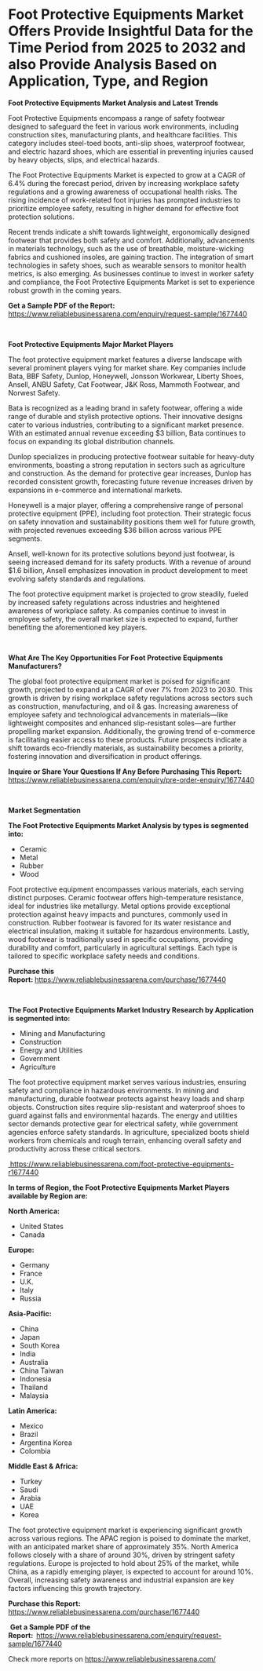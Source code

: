 <p><h1>Foot Protective Equipments Market Offers Provide Insightful Data for the Time Period from 2025 to 2032 and also Provide Analysis Based on Application, Type, and Region</h1></p><p><strong>Foot Protective Equipments Market Analysis and Latest Trends</strong></p>
<p><p>Foot Protective Equipments encompass a range of safety footwear designed to safeguard the feet in various work environments, including construction sites, manufacturing plants, and healthcare facilities. This category includes steel-toed boots, anti-slip shoes, waterproof footwear, and electric hazard shoes, which are essential in preventing injuries caused by heavy objects, slips, and electrical hazards.</p><p>The Foot Protective Equipments Market is expected to grow at a CAGR of 6.4% during the forecast period, driven by increasing workplace safety regulations and a growing awareness of occupational health risks. The rising incidence of work-related foot injuries has prompted industries to prioritize employee safety, resulting in higher demand for effective foot protection solutions.</p><p>Recent trends indicate a shift towards lightweight, ergonomically designed footwear that provides both safety and comfort. Additionally, advancements in materials technology, such as the use of breathable, moisture-wicking fabrics and cushioned insoles, are gaining traction. The integration of smart technologies in safety shoes, such as wearable sensors to monitor health metrics, is also emerging. As businesses continue to invest in worker safety and compliance, the Foot Protective Equipments Market is set to experience robust growth in the coming years.</p></p>
<p><strong>Get a Sample PDF of the Report:&nbsp;</strong> <a href="https://www.reliablebusinessarena.com/enquiry/request-sample/1677440?utm_campaign=3192&utm_medium=2&utm_source=Github&utm_content=ia&utm_term=25032025&utm_id=foot-protective-equipments">https://www.reliablebusinessarena.com/enquiry/request-sample/1677440</a></p>
<p>&nbsp;</p>
<p><strong>Foot Protective Equipments Major Market Players</strong></p>
<p><p>The foot protective equipment market features a diverse landscape with several prominent players vying for market share. Key companies include Bata, BBF Safety, Dunlop, Honeywell, Jonsson Workwear, Liberty Shoes, Ansell, ANBU Safety, Cat Footwear, J&K Ross, Mammoth Footwear, and Norwest Safety. </p><p>Bata is recognized as a leading brand in safety footwear, offering a wide range of durable and stylish protective options. Their innovative designs cater to various industries, contributing to a significant market presence. With an estimated annual revenue exceeding $3 billion, Bata continues to focus on expanding its global distribution channels.</p><p>Dunlop specializes in producing protective footwear suitable for heavy-duty environments, boasting a strong reputation in sectors such as agriculture and construction. As the demand for protective gear increases, Dunlop has recorded consistent growth, forecasting future revenue increases driven by expansions in e-commerce and international markets.</p><p>Honeywell is a major player, offering a comprehensive range of personal protective equipment (PPE), including foot protection. Their strategic focus on safety innovation and sustainability positions them well for future growth, with projected revenues exceeding $36 billion across various PPE segments.</p><p>Ansell, well-known for its protective solutions beyond just footwear, is seeing increased demand for its safety products. With a revenue of around $1.6 billion, Ansell emphasizes innovation in product development to meet evolving safety standards and regulations.</p><p>The foot protective equipment market is projected to grow steadily, fueled by increased safety regulations across industries and heightened awareness of workplace safety. As companies continue to invest in employee safety, the overall market size is expected to expand, further benefiting the aforementioned key players.</p></p>
<p>&nbsp;</p>
<p><strong>What Are The Key Opportunities For Foot Protective Equipments Manufacturers?</strong></p>
<p><p>The global foot protective equipment market is poised for significant growth, projected to expand at a CAGR of over 7% from 2023 to 2030. This growth is driven by rising workplace safety regulations across sectors such as construction, manufacturing, and oil & gas. Increasing awareness of employee safety and technological advancements in materials—like lightweight composites and enhanced slip-resistant soles—are further propelling market expansion. Additionally, the growing trend of e-commerce is facilitating easier access to these products. Future prospects indicate a shift towards eco-friendly materials, as sustainability becomes a priority, fostering innovation and diversification in product offerings.</p></p>
<p><strong>Inquire or Share Your Questions If Any Before Purchasing This Report:</strong> <a href="https://www.reliablebusinessarena.com/enquiry/pre-order-enquiry/1677440?utm_campaign=3192&utm_medium=2&utm_source=Github&utm_content=ia&utm_term=25032025&utm_id=foot-protective-equipments">https://www.reliablebusinessarena.com/enquiry/pre-order-enquiry/1677440</a></p>
<p>&nbsp;</p>
<p><strong>Market Segmentation</strong></p>
<p><strong>The Foot Protective Equipments Market Analysis by types is segmented into:</strong></p>
<p><ul><li>Ceramic</li><li>Metal</li><li>Rubber</li><li>Wood</li></ul></p>
<p><p>Foot protective equipment encompasses various materials, each serving distinct purposes. Ceramic footwear offers high-temperature resistance, ideal for industries like metallurgy. Metal options provide exceptional protection against heavy impacts and punctures, commonly used in construction. Rubber footwear is favored for its water resistance and electrical insulation, making it suitable for hazardous environments. Lastly, wood footwear is traditionally used in specific occupations, providing durability and comfort, particularly in agricultural settings. Each type is tailored to specific workplace safety needs and conditions.</p></p>
<p><strong>Purchase this Report:&nbsp;</strong><a href="https://www.reliablebusinessarena.com/purchase/1677440?utm_campaign=3192&utm_medium=2&utm_source=Github&utm_content=ia&utm_term=25032025&utm_id=foot-protective-equipments">https://www.reliablebusinessarena.com/purchase/1677440</a></p>
<p>&nbsp;</p>
<p><strong>The Foot Protective Equipments Market Industry Research by Application is segmented into:</strong></p>
<p><ul><li>Mining and Manufacturing</li><li>Construction</li><li>Energy and Utilities</li><li>Government</li><li>Agriculture</li></ul></p>
<p><p>The foot protective equipment market serves various industries, ensuring safety and compliance in hazardous environments. In mining and manufacturing, durable footwear protects against heavy loads and sharp objects. Construction sites require slip-resistant and waterproof shoes to guard against falls and environmental hazards. The energy and utilities sector demands protective gear for electrical safety, while government agencies enforce safety standards. In agriculture, specialized boots shield workers from chemicals and rough terrain, enhancing overall safety and productivity across these critical sectors.</p></p>
<p><a href="https://www.reliablebusinessarena.com/foot-protective-equipments-r1677440?utm_campaign=3192&utm_medium=2&utm_source=Github&utm_content=ia&utm_term=25032025&utm_id=foot-protective-equipments">&nbsp;https://www.reliablebusinessarena.com/foot-protective-equipments-r1677440</a></p>
<p><strong>In terms of Region, the Foot Protective Equipments Market Players available by Region are:</strong></p>
<p>
    <p> <strong> North America: </strong>
        <ul>
            <li>United States</li>
            <li>Canada</li>
        </ul>
        </p> 
    <p> <strong> Europe: </strong>
        <ul>
            <li>Germany</li>
            <li>France</li>
            <li>U.K.</li>
            <li>Italy</li>
            <li>Russia</li>
        </ul>
        </p> 
    <p> <strong> Asia-Pacific: </strong>
        <ul>
            <li>China</li>
            <li>Japan</li>
            <li>South Korea</li>
            <li>India</li>
            <li>Australia</li>
            <li>China Taiwan</li>
            <li>Indonesia</li>
            <li>Thailand</li>
            <li>Malaysia</li>
        </ul>
        </p> 
    <p> <strong> Latin America: </strong>
        <ul>
            <li>Mexico</li>
            <li>Brazil</li>
            <li>Argentina Korea</li>
            <li>Colombia</li>
        </ul>
        </p> 
    <p> <strong> Middle East & Africa: </strong>
        <ul>
            <li>Turkey</li>
            <li>Saudi</li>
            <li>Arabia</li>
            <li>UAE</li>
            <li>Korea</li>
        </ul>
    </p>
    </p>
<p><p>The foot protective equipment market is experiencing significant growth across various regions. The APAC region is poised to dominate the market, with an anticipated market share of approximately 35%. North America follows closely with a share of around 30%, driven by stringent safety regulations. Europe is projected to hold about 25% of the market, while China, as a rapidly emerging player, is expected to account for around 10%. Overall, increasing safety awareness and industrial expansion are key factors influencing this growth trajectory.</p></p>
<p><strong>Purchase this Report: </strong><a href="https://www.reliablebusinessarena.com/purchase/1677440?utm_campaign=3192&utm_medium=2&utm_source=Github&utm_content=ia&utm_term=25032025&utm_id=foot-protective-equipments">https://www.reliablebusinessarena.com/purchase/1677440</a></p>
<p>&nbsp;<strong>Get a Sample PDF of the Report:&nbsp;&nbsp;</strong><a href="https://www.reliablebusinessarena.com/enquiry/request-sample/1677440?utm_campaign=3192&utm_medium=2&utm_source=Github&utm_content=ia&utm_term=25032025&utm_id=foot-protective-equipments">https://www.reliablebusinessarena.com/enquiry/request-sample/1677440</a></p>
<p><strong></strong></p>
<p>Check more reports on <a href="https://www.reliablebusinessarena.com/?utm_campaign=3192&utm_medium=2&utm_source=Github&utm_content=ia&utm_term=25032025&utm_id=foot-protective-equipments">https://www.reliablebusinessarena.com/</a></p>